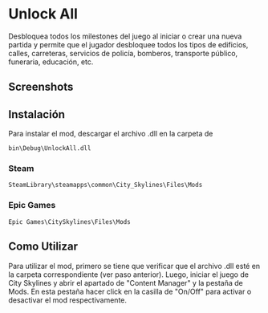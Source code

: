 # Unlock All

Desbloquea todos los milestones del juego al iniciar o crear una nueva partida y
permite que el jugador desbloquee todos los tipos de edificios, calles, carreteras,
servicios de policía, bomberos, transporte público, funeraria, educación, etc.

## Screenshots

## Instalación

Para instalar el mod, descargar el archivo .dll en la carpeta de

```{bash}
bin\Debug\UnlockAll.dll
```

### Steam

``` {bash}
SteamLibrary\steamapps\common\City_Skylines\Files\Mods 
```

### Epic Games

```{bash}
Epic Games\CitySkylines\Files\Mods 
```

## Como Utilizar

Para utilizar el mod, primero se tiene que verificar que el archivo .dll esté en la 
carpeta correspondiente (ver paso anterior). Luego, iniciar el juego de City Skylines
y abrir el apartado de "Content Manager" y la pestaña de Mods. En esta pestaña hacer
click en la casilla de "On/Off" para activar o desactivar el mod respectivamente.
